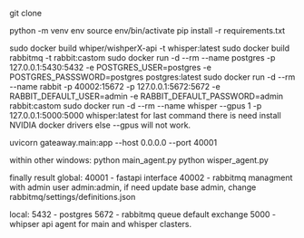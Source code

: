 git clone

python -m venv env
source env/bin/activate
pip install -r requirements.txt

sudo docker build whiper/wishperX-api -t whisper:latest
sudo docker build rabbitmq -t rabbit:castom
sudo docker run -d --rm --name postgres -p 127.0.0.1:5430:5432 -e POSTGRES_USER=postgres -e POSTGRES_PASSSWORD=postgres postgres:latest
sudo docker run -d --rm --name rabbit -p 40002:15672 -p 127.0.0.1:5672:5672 -e RABBIT_DEFAULT_USER=admin -e RABBIT_DEFAULT_PASSWORD=admin rabbit:castom
sudo docker run -d --rm --name whisper --gpus 1 -p 127.0.0.1:5000:5000 whisper:latest
for last command there is need install NVIDIA docker drivers else --gpus will not work.

uvicorn gateaway.main:app --host 0.0.0.0 --port 40001

within other windows:
python main_agent.py
python wisper_agent.py

finally result global:
40001 - fastapi interface
40002 - rabbitmq managment with admin user admin:admin, if need update base admin, change rabbitmq/settings/definitions.json

local:
5432 - postgres
5672 - rabbitmq queue default exchange
5000 - whipser api
agent for main and whisper clasters.
